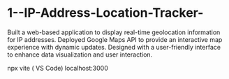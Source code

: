 # 1--IP-Address-Location-Tracker-

Built a web-based application to display real-time geolocation information for IP addresses. Deployed Google Maps API to provide an interactive map experience with dynamic updates. Designed with a user-friendly interface to enhance data visualization and user interaction. 

npx vite ( VS Code)
localhost:3000
